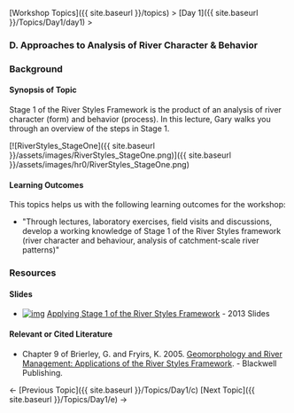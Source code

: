 [Workshop Topics]({{ site.baseurl }}/topics)‎ > ‎[Day 1]({{ site.baseurl }}/Topics/Day1/day1)‎ > ‎

### D. Approaches to Analysis of River Character & Behavior



### Background

#### Synopsis of Topic

Stage 1 of the River Styles Framework is the product of an analysis of river character (form) and behavior (process).  In this lecture, Gary walks you through an overview of the steps in Stage 1. 

[![RiverStyles_StageOne]({{ site.baseurl }}/assets/images/RiverStyles_StageOne.png)]({{ site.baseurl }}/assets/images/hr0/RiverStyles_StageOne.png)

#### Learning Outcomes

This topics helps us with the following learning outcomes for the workshop:

- "Through lectures, laboratory exercises, field visits and discussions, develop a working knowledge of Stage 1 of the River Styles framework (river character and behaviour, analysis of catchment-scale river patterns)"



### Resources

#### Slides

- [![img](http://riverstyles.joewheaton.org/_/rsrc/1501108766278/workshop-topics/stage1/d-monitoring/pdfIcon.png)](http://riverstyles.joewheaton.org/workshop-topics/stage1/d-monitoring/pdfIcon.png?attredirects=0) [Applying Stage 1 of the River Styles Framework](http://etal.usu.edu/Workshops/RiverStyles/2013/RS%204%20Applying%20Stage%20One%20of%20the%20RS%20framework.pdf) - 2013 Slides

#### Relevant or Cited Literature

- Chapter 9 of  Brierley, G. and Fryirs, K. 2005. [Geomorphology and River Management: Applications of the River Styles Framework](http://www.wiley.com/WileyCDA/WileyTitle/productCd-1405115165.html). - Blackwell Publishing.



← [Previous Topic]({{ site.baseurl }}/Topics/Day1/c)                     [Next Topic]({{ site.baseurl }}/Topics/Day1/e) →

